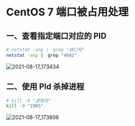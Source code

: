 # CentOS 7 端口被占用处理

## 一、查看指定端口对应的 PID

```sh
# netstat -anp |　grep "端口号"
netstat -anp |　grep "4682"
```

![2021-08-17_173434](https://img.qinweizhao.com/2021/08/2021-08-17_173434.png)

## 二、使用 PId 杀掉进程

```sh
# kill -9 "进程号"
kill -9 "1905"
```

![2021-08-17_173806](https://img.qinweizhao.com/2021/08/2021-08-17_173806.png)
